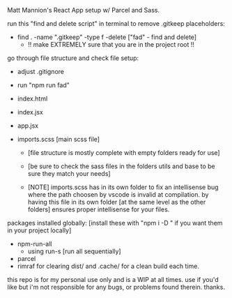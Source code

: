 Matt Mannion's React App setup w/ Parcel and Sass.

run this "find and delete script" in terminal to remove .gitkeep placeholders:

- find . -name ".gitkeep" -type f -delete ["fad" - find and delete]
  - !! make EXTREMELY sure that you are in the project root !!

go through file structure and check file setup:

- adjust .gitignore
- run "npm run fad"
- index.html
- index.jsx
- app.jsx
- imports.scss [main scss file]

  - [file structure is mostly complete with empty folders ready for use]

  - [be sure to check the sass files in the folders utils and base to be sure they match your needs]

  - [NOTE] imports.scss has in its own folder to fix an intellisense bug where the path choosen by vscode is invalid at compilation. by having this file in its own folder [at the same level as the other folders] ensures proper intellisense for your files.

packages installed globally:
[install these with "npm i -D <pkg>" if you want them in your project locally]

- npm-run-all
  - using run-s [run all sequentially]
- parcel
- rimraf for clearing dist/ and .cache/ for a clean build each time.

this repo is for my personal use only and is a WIP at all times. use if you'd like but i'm not responsible for any bugs, or problems found therein. thanks.
